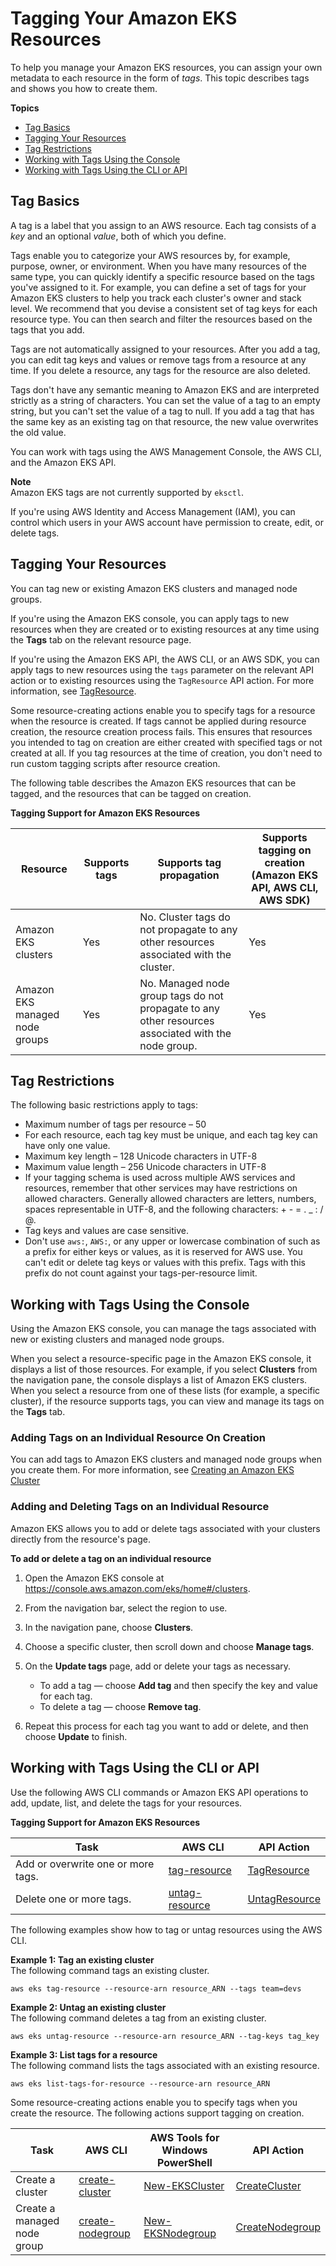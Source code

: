 # Tagging Your Amazon EKS Resources<a name="eks-using-tags"></a>

To help you manage your Amazon EKS resources, you can assign your own metadata to each resource in the form of *tags*\. This topic describes tags and shows you how to create them\.

**Topics**
+ [Tag Basics](#tag-basics)
+ [Tagging Your Resources](#tag-resources)
+ [Tag Restrictions](#tag-restrictions)
+ [Working with Tags Using the Console](#tag-resources-console)
+ [Working with Tags Using the CLI or API](#tag-resources-api-sdk)

## Tag Basics<a name="tag-basics"></a>

A tag is a label that you assign to an AWS resource\. Each tag consists of a *key* and an optional *value*, both of which you define\.

Tags enable you to categorize your AWS resources by, for example, purpose, owner, or environment\. When you have many resources of the same type, you can quickly identify a specific resource based on the tags you've assigned to it\. For example, you can define a set of tags for your Amazon EKS clusters to help you track each cluster's owner and stack level\. We recommend that you devise a consistent set of tag keys for each resource type\. You can then search and filter the resources based on the tags that you add\.

Tags are not automatically assigned to your resources\. After you add a tag, you can edit tag keys and values or remove tags from a resource at any time\. If you delete a resource, any tags for the resource are also deleted\.

Tags don't have any semantic meaning to Amazon EKS and are interpreted strictly as a string of characters\. You can set the value of a tag to an empty string, but you can't set the value of a tag to null\. If you add a tag that has the same key as an existing tag on that resource, the new value overwrites the old value\.

You can work with tags using the AWS Management Console, the AWS CLI, and the Amazon EKS API\.

**Note**  
Amazon EKS tags are not currently supported by `eksctl`\.

If you're using AWS Identity and Access Management \(IAM\), you can control which users in your AWS account have permission to create, edit, or delete tags\.

## Tagging Your Resources<a name="tag-resources"></a>

You can tag new or existing Amazon EKS clusters and managed node groups\.

If you're using the Amazon EKS console, you can apply tags to new resources when they are created or to existing resources at any time using the **Tags** tab on the relevant resource page\.

If you're using the Amazon EKS API, the AWS CLI, or an AWS SDK, you can apply tags to new resources using the `tags` parameter on the relevant API action or to existing resources using the `TagResource` API action\. For more information, see [TagResource](https://docs.aws.amazon.com/eks/latest/APIReference/API_TagResource.html)\.

Some resource\-creating actions enable you to specify tags for a resource when the resource is created\. If tags cannot be applied during resource creation, the resource creation process fails\. This ensures that resources you intended to tag on creation are either created with specified tags or not created at all\. If you tag resources at the time of creation, you don't need to run custom tagging scripts after resource creation\.

The following table describes the Amazon EKS resources that can be tagged, and the resources that can be tagged on creation\.


**Tagging Support for Amazon EKS Resources**  

| Resource | Supports tags | Supports tag propagation | Supports tagging on creation \(Amazon EKS API, AWS CLI, AWS SDK\) | 
| --- | --- | --- | --- | 
|  Amazon EKS clusters  |  Yes  | No\. Cluster tags do not propagate to any other resources associated with the cluster\. |  Yes  | 
|  Amazon EKS managed node groups  |  Yes  | No\. Managed node group tags do not propagate to any other resources associated with the node group\. |  Yes  | 

## Tag Restrictions<a name="tag-restrictions"></a>

The following basic restrictions apply to tags:
+ Maximum number of tags per resource – 50
+ For each resource, each tag key must be unique, and each tag key can have only one value\.
+ Maximum key length – 128 Unicode characters in UTF\-8
+ Maximum value length – 256 Unicode characters in UTF\-8
+ If your tagging schema is used across multiple AWS services and resources, remember that other services may have restrictions on allowed characters\. Generally allowed characters are letters, numbers, spaces representable in UTF\-8, and the following characters: \+ \- = \. \_ : / @\.
+ Tag keys and values are case sensitive\.
+ Don't use `aws:`, `AWS:`, or any upper or lowercase combination of such as a prefix for either keys or values, as it is reserved for AWS use\. You can't edit or delete tag keys or values with this prefix\. Tags with this prefix do not count against your tags\-per\-resource limit\.

## Working with Tags Using the Console<a name="tag-resources-console"></a>

Using the Amazon EKS console, you can manage the tags associated with new or existing clusters and managed node groups\.

When you select a resource\-specific page in the Amazon EKS console, it displays a list of those resources\. For example, if you select **Clusters** from the navigation pane, the console displays a list of Amazon EKS clusters\. When you select a resource from one of these lists \(for example, a specific cluster\), if the resource supports tags, you can view and manage its tags on the **Tags** tab\.

### Adding Tags on an Individual Resource On Creation<a name="adding-tags-creation"></a>

You can add tags to Amazon EKS clusters and managed node groups when you create them\. For more information, see [Creating an Amazon EKS Cluster](create-cluster.md)

### Adding and Deleting Tags on an Individual Resource<a name="adding-or-deleting-tags"></a>

Amazon EKS allows you to add or delete tags associated with your clusters directly from the resource's page\. 

**To add or delete a tag on an individual resource**

1. Open the Amazon EKS console at [https://console\.aws\.amazon\.com/eks/home\#/clusters](https://console.aws.amazon.com/eks/home#/clusters)\.

1. From the navigation bar, select the region to use\.

1. In the navigation pane, choose **Clusters**\.

1. Choose a specific cluster, then scroll down and choose **Manage tags**\.

1. On the **Update tags** page, add or delete your tags as necessary\.
   + To add a tag — choose **Add tag** and then specify the key and value for each tag\.
   + To delete a tag — choose **Remove tag**\.

1. Repeat this process for each tag you want to add or delete, and then choose **Update** to finish\.

## Working with Tags Using the CLI or API<a name="tag-resources-api-sdk"></a>

Use the following AWS CLI commands or Amazon EKS API operations to add, update, list, and delete the tags for your resources\.


**Tagging Support for Amazon EKS Resources**  

| Task | AWS CLI | API Action | 
| --- | --- | --- | 
|  Add or overwrite one or more tags\.  |  [tag\-resource](https://docs.aws.amazon.com/cli/latest/reference/tag-resource.html)  |  [TagResource](https://docs.aws.amazon.com/eks/latest/APIReference/API_TagResource.html)  | 
|  Delete one or more tags\.  |  [untag\-resource](https://docs.aws.amazon.com/cli/latest/reference/untag-resource.html)  |  [UntagResource](https://docs.aws.amazon.com/eks/latest/APIReference/API_UntagResource.html)  | 

The following examples show how to tag or untag resources using the AWS CLI\.

**Example 1: Tag an existing cluster**  
The following command tags an existing cluster\.

```
aws eks tag-resource --resource-arn resource_ARN --tags team=devs
```

**Example 2: Untag an existing cluster**  
The following command deletes a tag from an existing cluster\.

```
aws eks untag-resource --resource-arn resource_ARN --tag-keys tag_key
```

**Example 3: List tags for a resource**  
The following command lists the tags associated with an existing resource\.

```
aws eks list-tags-for-resource --resource-arn resource_ARN
```

Some resource\-creating actions enable you to specify tags when you create the resource\. The following actions support tagging on creation\.


| Task | AWS CLI | AWS Tools for Windows PowerShell | API Action | 
| --- | --- | --- | --- | 
|  Create a cluster  |  [create\-cluster](https://docs.aws.amazon.com/cli/latest/reference/eks/create-cluster.html)  |  [New\-EKSCluster](https://docs.aws.amazon.com/powershell/latest/reference/items/New-EKSCluster.html)  |  [CreateCluster](https://docs.aws.amazon.com/eks/latest/APIReference/API_CreateCluster.html)  | 
|  Create a managed node group  |  [create\-nodegroup](https://docs.aws.amazon.com/cli/latest/reference/eks/create-nodegroup.html)  |  [New\-EKSNodegroup](https://docs.aws.amazon.com/powershell/latest/reference/items/New-EKSNodegroup.html)  |  [CreateNodegroup](https://docs.aws.amazon.com/eks/latest/APIReference/API_CreateNodegroup.html)  | 